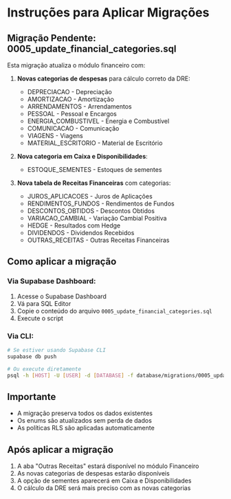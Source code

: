 # Instruções para Aplicar Migrações

## Migração Pendente: 0005_update_financial_categories.sql

Esta migração atualiza o módulo financeiro com:

1. **Novas categorias de despesas** para cálculo correto da DRE:
   - DEPRECIACAO - Depreciação
   - AMORTIZACAO - Amortização
   - ARRENDAMENTOS - Arrendamentos
   - PESSOAL - Pessoal e Encargos
   - ENERGIA_COMBUSTIVEL - Energia e Combustível
   - COMUNICACAO - Comunicação
   - VIAGENS - Viagens
   - MATERIAL_ESCRITORIO - Material de Escritório

2. **Nova categoria em Caixa e Disponibilidades**:
   - ESTOQUE_SEMENTES - Estoques de sementes

3. **Nova tabela de Receitas Financeiras** com categorias:
   - JUROS_APLICACOES - Juros de Aplicações
   - RENDIMENTOS_FUNDOS - Rendimentos de Fundos
   - DESCONTOS_OBTIDOS - Descontos Obtidos
   - VARIACAO_CAMBIAL - Variação Cambial Positiva
   - HEDGE - Resultados com Hedge
   - DIVIDENDOS - Dividendos Recebidos
   - OUTRAS_RECEITAS - Outras Receitas Financeiras

## Como aplicar a migração

### Via Supabase Dashboard:

1. Acesse o Supabase Dashboard
2. Vá para SQL Editor
3. Copie o conteúdo do arquivo `0005_update_financial_categories.sql`
4. Execute o script

### Via CLI:

```bash
# Se estiver usando Supabase CLI
supabase db push

# Ou execute diretamente
psql -h [HOST] -U [USER] -d [DATABASE] -f database/migrations/0005_update_financial_categories.sql
```

## Importante

- A migração preserva todos os dados existentes
- Os enums são atualizados sem perda de dados
- As políticas RLS são aplicadas automaticamente

## Após aplicar a migração

1. A aba "Outras Receitas" estará disponível no módulo Financeiro
2. As novas categorias de despesas estarão disponíveis
3. A opção de sementes aparecerá em Caixa e Disponibilidades
4. O cálculo da DRE será mais preciso com as novas categorias